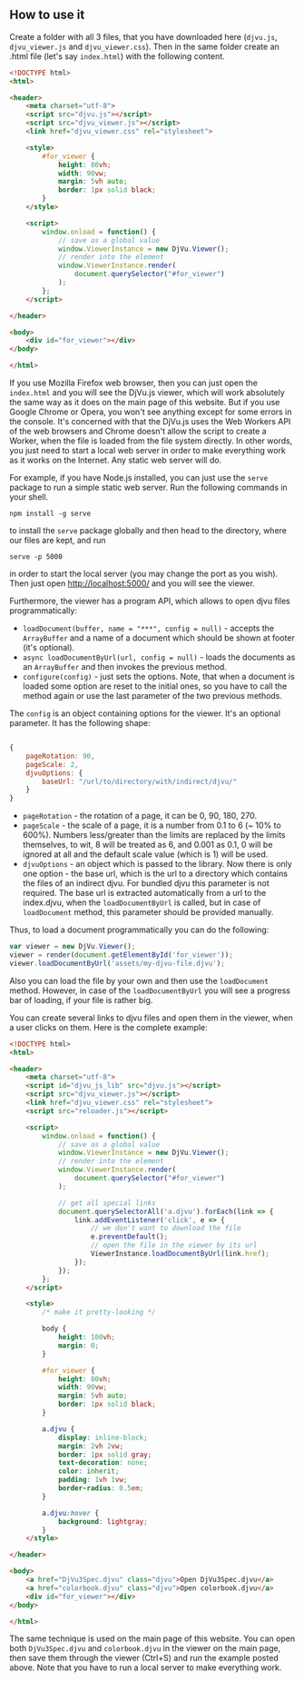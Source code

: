 ## How to use it

Create a folder with all 3 files, that you have downloaded here (`djvu.js`, `djvu_viewer.js` and `djvu_viewer.css`). Then in the same folder create an .html file (let's say `index.html`) with the following content.

```html
<!DOCTYPE html>
<html>

<header>
    <meta charset="utf-8">
    <script src="djvu.js"></script>
    <script src="djvu_viewer.js"></script>
    <link href="djvu_viewer.css" rel="stylesheet">

    <style>
        #for_viewer {
            height: 80vh;
            width: 90vw;
            margin: 5vh auto;
            border: 1px solid black;
        }
    </style>

    <script>
        window.onload = function() {
            // save as a global value
            window.ViewerInstance = new DjVu.Viewer();
            // render into the element
            window.ViewerInstance.render(
                document.querySelector("#for_viewer")
            );
        };
    </script>

</header>

<body>
    <div id="for_viewer"></div>
</body>

</html>

```

If you use Mozilla Firefox web browser, then you can just open the `index.html` and you will see the DjVu.js viewer, which will work absolutely the same way
as it does on the main page of this website. But if you use Google Chrome or Opera, you won't see anything except for some errors in the console. It's concerned with that the 
DjVu.js uses the Web Workers API of the web browsers and Chrome doesn't allow the script to create a Worker, when the file is loaded from the file system directly. In other words, you just need
to start a local web server in order to make everything work as it works on the Internet. Any static web server will do. 

For example, if you have Node.js installed, you can just use the `serve` package to run a simple static web server. Run the following commands in your shell. 

```
npm install -g serve
```

to install the `serve` package globally and then head to the directory, where our files are kept, and run

```
serve -p 5000
```

in order to start the local server (you may change the port as you wish). Then just open [http://localhost:5000/](http://localhost:5000/) and you will see the viewer.

Furthermore, the viewer has a program API, which allows to open djvu files programmatically:

- `loadDocument(buffer, name = "***", config = null)` - accepts the `ArrayBuffer` and a name of a document which should be shown at footer (it's optional).
- `async loadDocumentByUrl(url, config = null)` - loads the documents as an `ArrayBuffer` and then invokes the previous method.
- `configure(config)` - just sets the options. Note, that when a document is loaded some option are reset to the initial ones, so you have to call the method again or use the last parameter of the two previous methods.

The `config` is an object containing options for the viewer. It's an optional parameter. It has the following shape:
```js

{
    pageRotation: 90,
    pageScale: 2,
    djvuOptions: {
        baseUrl: "/url/to/directory/with/indirect/djvu/"
    }
}

```

- `pageRotation` - the rotation of a page, it can be 0, 90, 180, 270.
- `pageScale` - the scale of a page, it is a number from 0.1 to 6 (~ 10% to 600%). Numbers less/greater than the limits are replaced by the limits themselves, to wit, 8 will be treated as 6, and 0.001 as 0.1, 0 will be ignored at all and the default scale value (which is 1) will be used.  
- `djvuOptions` - an object which is passed to the library. Now there is only one option - the base url, which is the url to a directory which contains the files of an indirect djvu. For bundled djvu this parameter is not required. The base url is extracted automatically from a url to the index.djvu, when the `loadDocumentByUrl` is called, but in case of `loadDocument` method, this parameter should be provided manually.

Thus, to load a document programmatically you can do the following:

```js
var viewer = new DjVu.Viewer();
viewer = render(document.getElementById('for_viewer'));
viewer.loadDocumentByUrl('assets/my-djvu-file.djvu');
```

Also you can load the file by your own and then use the `loadDocument` method. However, in case of the `loadDocumentByUrl` you will see a progress bar of loading, if your file is rather big.

You can create several links to djvu files and open them in the viewer, when a user clicks on them. Here is the complete example:

```html
<!DOCTYPE html>
<html>

<header>
    <meta charset="utf-8">
    <script id="djvu_js_lib" src="djvu.js"></script>
    <script src="djvu_viewer.js"></script>
    <link href="djvu_viewer.css" rel="stylesheet">
    <script src="reloader.js"></script>

    <script>
        window.onload = function() {
            // save as a global value
            window.ViewerInstance = new DjVu.Viewer();
            // render into the element
            window.ViewerInstance.render(
                document.querySelector("#for_viewer")
            );

            // get all special links
            document.querySelectorAll('a.djvu').forEach(link => {
                link.addEventListener('click', e => {
                    // we don't want to download the file
                    e.preventDefault();
                    // open the file in the viewer by its url
                    ViewerInstance.loadDocumentByUrl(link.href);
                });
            });
        };
    </script>

    <style>
        /* make it pretty-looking */

        body {
            height: 100vh;
            margin: 0;
        }

        #for_viewer {
            height: 80vh;
            width: 90vw;
            margin: 5vh auto;
            border: 1px solid black;
        }

        a.djvu {
            display: inline-block;
            margin: 2vh 2vw;
            border: 1px solid gray;
            text-decoration: none;
            color: inherit;
            padding: 1vh 1vw;
            border-radius: 0.5em;
        }

        a.djvu:hover {
            background: lightgray;
        }
    </style>

</header>

<body>
    <a href="DjVu3Spec.djvu" class="djvu">Open DjVu3Spec.djvu</a>
    <a href="colorbook.djvu" class="djvu">Open colorbook.djvu</a>
    <div id="for_viewer"></div>
</body>

</html>
```

The same technique is used on the main page of this website. You can open both `DjVu3Spec.djvu` and `colorbook.djvu` in the viewer on the main page, then save them through the viewer (Ctrl+S) and run the example posted above. Note that you have to run a local server to make everything work. 
